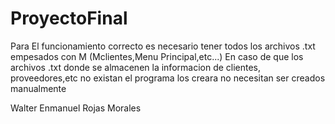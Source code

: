 # ProyectoFinal
Para El funcionamiento correcto es necesario tener todos los archivos .txt empesados con M (Mclientes,Menu Principal,etc...)
En caso de que los archivos .txt donde se almacenen la informacion de clientes, proveedores,etc no existan el programa los creara no necesitan ser creados manualmente


Walter Enmanuel Rojas Morales
